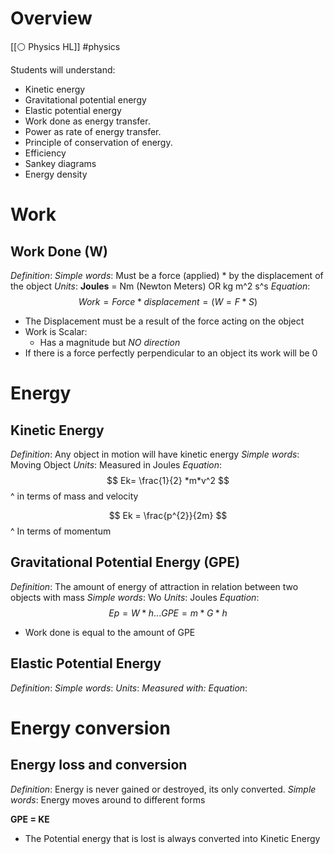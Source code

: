 # Overview 
[[⚪ Physics HL]] #physics 

Students will understand:

- Kinetic energy
- Gravitational potential energy
- Elastic potential energy
- Work done as energy transfer.
- Power as rate of energy transfer.
- Principle of conservation of energy.
- Efficiency
- Sankey diagrams
- Energy density

# Work 

## Work Done (W)
*Definition*: 
*Simple words*: Must be a force (applied) * by the displacement of the object 
*Units*: **Joules** = Nm (Newton Meters) OR kg m^2 s^s 
*Equation*: $$
Work = Force*displacement = (W=F*S)
$$
- The Displacement must be a result of the force acting on the object 
- Work is Scalar:
	- Has a magnitude but *NO direction* 
- If there is a force perfectly perpendicular to an object its work will be 0 


# Energy 

## Kinetic Energy 
*Definition*: Any object in motion will have kinetic energy 
*Simple words*: Moving Object 
*Units*: Measured in Joules 
*Equation*: $$
Ek= \frac{1}{2} *m*v^2
$$
^ in terms of mass and velocity 

$$ Ek = \frac{p^{2}}{2m}
$$
^ In terms of momentum 



## Gravitational Potential Energy (GPE)
*Definition*: The amount of energy of attraction in relation between two objects with mass 
*Simple words*: Wo
*Units*: Joules 
*Equation*: $$ Ep= W*h ... GPE= m*G*h
$$
- Work done is equal to the amount of GPE 


## Elastic Potential Energy 
*Definition*: 
*Simple words*: 
*Units*: 
*Measured with:* 
*Equation*: 


# Energy conversion 

## Energy loss and conversion
*Definition*: Energy is never gained or destroyed, its only converted. 
*Simple words*: Energy moves around to different forms

**GPE = KE** 
- The Potential energy that is lost is always converted into Kinetic Energy 
